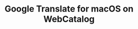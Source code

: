 ---
name: Google Translate
category: Utilities
title: Google Translate for macOS on WebCatalog
key: google-translate
fullUrl: 'https://translate.google.com'
hostname: translate.google.com

---